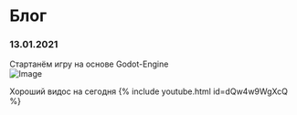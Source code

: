 # Блог

### 13.01.2021
Стартанём игру на основе Godot-Engine <br />
![Image](https://icons.iconarchive.com/icons/papirus-team/papirus-apps/32/godot-icon.png) <br />

Хороший видос на сегодня
{% include youtube.html id=dQw4w9WgXcQ %}
